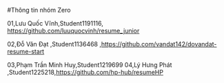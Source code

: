 #Thông tin nhóm
Zero

01,Lưu Quốc Vĩnh,Student1191116, https://github.com/luuquocvinh/resume_junior

02,Đỗ Văn Đạt ,Student1136468 ,https://github.com/vandat142/dovandat-resume-start

03,Phạm Trần Minh Huy,Student1219699
04,Lý Hưng Phát ,Student1225218,https://github.com/hp-hub/resumeHP

